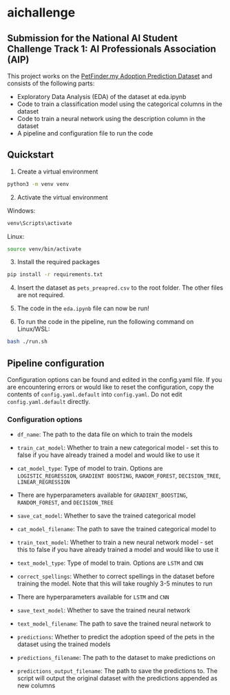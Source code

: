 # aichallenge
Submission for the National AI Student Challenge Track 1: AI Professionals Association (AIP)
---
This project works on the [PetFinder.my Adoption Prediction Dataset](https://www.kaggle.com/c/petfinder-adoption-prediction/data) and consists of the following parts:
- Exploratory Data Analysis (EDA) of the dataset at eda.ipynb
- Code to train a classification model using the categorical columns in the dataset
- Code to train a neural network using the description column in the dataset
- A pipeline and configuration file to run the code

## Quickstart
1. Create a virtual environment
```bash
python3 -m venv venv
```

2. Activate the virtual environment

Windows:
```bash
venv\Scripts\activate
```

Linux:
```bash
source venv/bin/activate
```

3. Install the required packages
```bash
pip install -r requirements.txt
```

4. Insert the dataset as `pets_preapred.csv` to the root folder. The other files are not required.

5. The code in the `eda.ipynb` file can now be run!

6. To run the code in the pipeline, run the following command on Linux/WSL:
```bash
bash ./run.sh
```

## Pipeline configuration
Configuration options can be found and edited in the config.yaml file. If you are encountering errors or would like to reset the configuration, 
copy the contents of `config.yaml.default` into `config.yaml`. Do not edit `config.yaml.default` directly.

### Configuration options
- `df_name`: The path to the data file on which to train the models

- `train_cat_model`: Whether to train a new categorical model - set this to false if you have already trained a model and would like to use it
- `cat_model_type`: Type of model to train. Options are `LOGISTIC_REGRESSION`, `GRADIENT BOOSTING`, `RANDOM_FOREST`, `DECISION_TREE`, `LINEAR_REGRESSION`

- There are hyperparameters available for `GRADIENT_BOOSTING`, `RANDOM_FOREST`, and `DECISION_TREE`

- `save_cat_model`: Whether to save the trained categorical model
- `cat_model_filename`: The path to save the trained categorical model to

- `train_text_model`: Whether to train a new neural network model - set this to false if you have already trained a model and would like to use it
- `text_model_type`: Type of model to train. Options are `LSTM` and `CNN`
- `correct_spellings`: Whether to correct spellings in the dataset before training the model. Note that this will take roughly 3-5 minutes to run

- There are hyperparameters available for `LSTM` and `CNN`

- `save_text_model`: Whether to save the trained neural network
- `text_model_filename`: The path to save the trained neural network to

- `predictions`: Whether to predict the adoption speed of the pets in the dataset using the trained models
- `predictions_filename`: The path to the dataset to make predictions on
- `predictions_output_filename`: The path to save the predictions to. The script will output the original dataset with the predictions appended as new columns